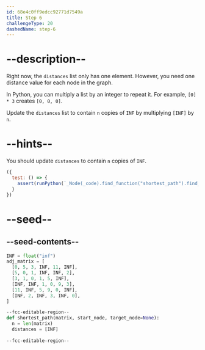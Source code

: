 ```yaml
---
id: 68e4c0ff9edcc92771d7549a
title: Step 6
challengeType: 20
dashedName: step-6
---
```


# --description--

Right now, the `distances` list only has one element. However, you need one distance value for each node in the graph.

In Python, you can multiply a list by an integer to repeat it. For example, `[0] * 3` creates `[0, 0, 0]`.

Update the `distances` list to contain `n` copies of `INF` by multiplying `[INF]` by `n`.

# --hints--

You should update `distances` to contain `n` copies of `INF`.

```js
({
  test: () => {
    assert(runPython(`_Node(_code).find_function("shortest_path").find_variable("distances").is_equivalent("distances = [INF] * n")`))
  }
})
```

# --seed--

## --seed-contents--

```py
INF = float("inf")
adj_matrix = [
  [0, 5, 3, INF, 11, INF],
  [5, 0, 1, INF, INF, 2],
  [3, 1, 0, 1, 5, INF],
  [INF, INF, 1, 0, 9, 3],
  [11, INF, 5, 9, 0, INF],
  [INF, 2, INF, 3, INF, 0],
]

--fcc-editable-region--
def shortest_path(matrix, start_node, target_node=None):
  n = len(matrix)
  distances = [INF]
  
--fcc-editable-region--
```
